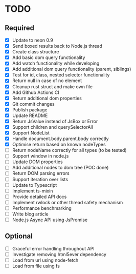 # TODO

## Required
- [x] Update to neon 0.9
- [x] Send boxed results back to Node.js thread
- [x] Create class structure
- [x] Add basic dom query functionality
- [x] Add watch functionality while developing
- [x] Add additional dom query functionality (parent, siblings)
- [x] Test for id, class, nested selector functionality
- [x] Return null in case of no element
- [x] Cleanup rust struct and make own file
- [x] Add Github Actions CI
- [x] Return additional dom properties
- [x] Git commit changes
- [x] Publish package
- [x] Update README
- [x] Return JsValue instead of JsBox or Error
- [x] Support children and querySelectorAll
- [x] Support NodeList
- [x] Handle document.body.parent.body correctly
- [x] Optimise return based on known nodeTypes
- [ ] Return nodeName correctly for all types (to be tested)
- [ ] Support window in node.js
- [ ] Update DOM properties
- [ ] Add additional nodes to dom tree (POC done)
- [ ] Return DOM parsing errors
- [ ] Support iteration over lists
- [ ] Update to Typescript
- [ ] Implement ts-mixin
- [ ] Provide detailed API docs
- [ ] Implement rwlock or other thread safety mechanism
- [ ] Performance benchmarking
- [ ] Write blog article
- [ ] Node.js Async API using JsPromise 

## Optional
- [ ] Graceful error handling throughout API
- [ ] Investigate removing html5ever dependency
- [ ] Load from url using node-fetch
- [ ] Load from file using fs